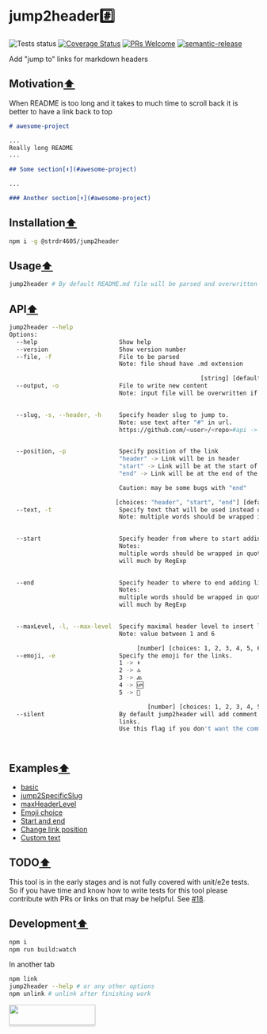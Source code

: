 # jump2header#️⃣

![Tests status](https://github.com/strdr4605/jump2header/workflows/Tests/badge.svg)
[![Coverage Status](https://coveralls.io/repos/github/strdr4605/jump2header/badge.svg?branch=master)](https://coveralls.io/github/strdr4605/jump2header?branch=master)
[![PRs Welcome](https://img.shields.io/badge/PRs-welcome-brightgreen.svg?style=flat-square)](http://makeapullrequest.com)
[![semantic-release](https://img.shields.io/badge/%20%20%F0%9F%93%A6%F0%9F%9A%80-semantic--release-e10079.svg)](https://github.com/semantic-release/semantic-release)

Add "jump to" links for markdown headers

## Motivation[⬆](#jump2header️⃣)

When README is too long and it takes to much time to scroll back it is better to have a link back to top

```md
# awesome-project

...
Really long README
...

## Some section[⬆️](#awesome-project)

...

### Another section[⬆️](#awesome-project)
```

## Installation[⬆](#jump2header️⃣)

```bash
npm i -g @strdr4605/jump2header
```

## Usage[⬆](#jump2header️⃣)

```bash
jump2header # By default README.md file will be parsed and overwritten
```

## API[⬆](#jump2header️⃣)

```bash
jump2header --help
Options:
  --help                       Show help                                    [boolean]
  --version                    Show version number                          [boolean]
  --file, -f                   File to be parsed
                               Note: file shoud have .md extension

                                                      [string] [default: "README.md"]
  --output, -o                 File to write new content
                               Note: input file will be overwritten if not provided

                                                                             [string]
  --slug, -s, --header, -h     Specify header slug to jump to.
                               Note: use text after "#" in url.
                               https://github.com/<user>/<repo>#api -> api

                                                                             [string]
  --position, -p               Specify position of the link
                               "header" -> Link will be in header
                               "start" -> Link will be at the start of the section
                               "end" -> Link will be at the end of the section

                               Caution: may be some bugs with "end"

                              [choices: "header", "start", "end"] [default: "header"]
  --text, -t                   Specify text that will be used instead of emoji
                               Note: multiple words should be wrapped in quotes ""

                                                                             [string]
  --start                      Specify header from where to start adding links.
                               Notes:
                               multiple words should be wrapped in quotes ""
                               will much by RegExp

                                                                             [string]
  --end                        Specify header to where to end adding links.
                               Notes:
                               multiple words should be wrapped in quotes ""
                               will much by RegExp

                                                                             [string]
  --maxLevel, -l, --max-level  Specify maximal header level to insert links.
                               Note: value between 1 and 6

                                    [number] [choices: 1, 2, 3, 4, 5, 6] [default: 6]
  --emoji, -e                  Specify the emoji for the links.
                               1 -> ⬆
                               2 -> 🔝
                               3 -> 🔙
                               4 -> 🆙
                               5 -> 🔼

                                       [number] [choices: 1, 2, 3, 4, 5] [default: 1]
  --silent                     By default jump2header will add comment to created
                               links.
                               Use this flag if you don't want the comment

                                                                            [boolean]
```

## Examples[⬆](#jump2header️⃣)

- [basic](examples/basic.md)
- [jump2SpecificSlug](examples/jump2SpecificSlug.md)
- [maxHeaderLevel](examples/maxHeaderLevel.md)
- [Emoji choice](examples/emojiChoice.md)
- [Start and end](examples/startEnd.md)
- [Change link position](examples/position.md)
- [Custom text](examples/text.md)

## TODO[⬆](#jump2header️⃣)

This tool is in the early stages and is not fully covered with unit/e2e tests. So if you have time and know how to write tests for this tool please contribute with PRs or links on that may be helpful. See [#18](https://github.com/strdr4605/jump2header/issues/18).

## Development[⬆](#jump2header️⃣)

```bash
npm i
npm run build:watch
```

In another tab

```bash
npm link
jump2header --help # or any other options
npm unlink # unlink after finishing work
```

<a href="https://www.buymeacoffee.com/strdr4605"><img src="https://www.buymeacoffee.com/assets/img/custom_images/orange_img.png" style="height: 41px !important;width: 174px !important;box-shadow: 0px 3px 2px 0px rgba(190, 190, 190, 0.5) !important;-webkit-box-shadow: 0px 3px 2px 0px rgba(190, 190, 190, 0.5) !important;"  target="_blank"></a>
